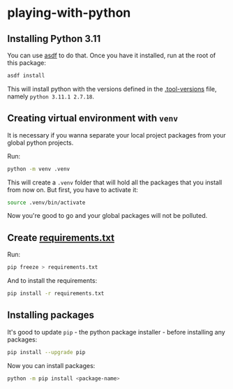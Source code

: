 # playing-with-python

## Installing Python 3.11

You can use [asdf](https://asdf-vm.com/guide/getting-started.html) to do that. Once you have it installed, run at the root of this package:

```sh
asdf install
```

This will install python with the versions defined in the [.tool-versions](.tool-versions) file, namely `python 3.11.1 2.7.18`.

## Creating virtual environment with `venv`

It is necessary if you wanna separate your local project packages from your global python projects.

Run:

```sh
python -m venv .venv
```

This will create a `.venv` folder that will hold all the packages that you install from now on. But first, you have to activate it:

```sh
source .venv/bin/activate
```

Now you're good to go and your global packages will not be polluted.

## Create [requirements.txt](requirements.txt)

Run:

```sh
pip freeze > requirements.txt
```

And to install the requirements:

```sh
pip install -r requirements.txt
```

## Installing packages

It's good to update `pip` - the python package installer - before installing any packages:

```sh
pip install --upgrade pip
```

Now you can install packages:

```sh
python -m pip install <package-name>
```
